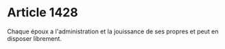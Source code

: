 # Article 1428

Chaque époux a l'administration et la jouissance de ses propres et peut en disposer librement.
